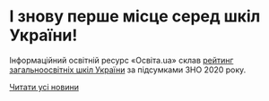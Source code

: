 # І знову перше місце серед шкіл України!

Інформаційний освітній ресурс «Освіта.ua» склав [рейтинг загальноосвітніх шкіл України](https://osvita.ua/school/rating/76202/) за підсумками ЗНО 2020 року.

[Читати усі новини](/news)
